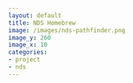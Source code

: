 ```yaml
---
layout: default
title: NDS Homebrew
image: /images/nds-pathfinder.png
image_y: 260
image_x: 10
categories:
- project
- nds
---
```


